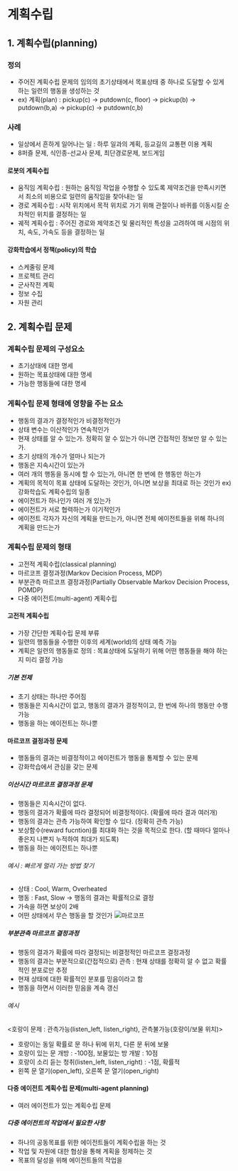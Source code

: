 # 계획수립

## 1. 계획수립(planning)

### 정의
- 주어진 계획수립 문제의 임의의 초기상태에서 목표상태 중 하나로 도달할 수 있게 하는 일련의 행동을 생성하는 것
- ex) 계획(plan) : pickup(c) -> putdown(c, floor) -> pickup(b) -> putdown(b,a) -> pickup(c) -> putdown(c,b)

### 사례
- 일상에서 흔하게 일어나는 일 : 하루 일과의 계획, 등교길의 교통편 이용 계획
- 8퍼즐 문제, 식인종-선교사 문제, 최단경로문제, 보드게임

#### 로봇의 계획수립
- 움직임 계획수립 : 원하는 움직임 작업을 수행할 수 있도록 제약조건을 만족시키면서 최소의 비용으로 일련의 움직임을 찾아내는 일
- 경로 계획수립 : 시작 위치에서 목적 위치로 가기 위해 관절이나 바퀴를 이동시킬 순차적인 위치를 결정하는 일
- 궤적 계획수립 : 주어진 경로와 제약조건 및 물리적인 특성을 고려하여 매 시점의 위치, 속도, 가속도 등을 결정하는 일

#### 강화학습에서 정책(policy)의 학습
- 스케줄링 문제
- 프로젝트 관리
- 군사작전 계획
- 정보 수집
- 자원 관리

## 2. 계획수립 문제

### 계획수립 문제의 구성요소
- 초기상태에 대한 명세
- 원하는 목표상태에 대한 명세
- 가능한 행동들에 대한 명세

### 게획수립 문제 형태에 영향을 주는 요소
- 행동의 결과가 결정적인가 비결정적인가
- 상태 변수는 이산적인가 연속적인가
- 현재 상태를 알 수 있는가. 정확히 알 수 있는가 아니면 간접적인 정보만 알 수 있는가.
- 초기 상태의 개수가 얼마나 되는가
- 행동은 지속시간이 있는가
- 여러 개의 행동을 동시에 할 수 있는가, 아니면 한 번에 한 행동만 하는가
- 계획의 목적이 목표 상태에 도달하는 것인가, 아니면 보상을 최대로 하는 것인가 ex) 강화학습도 계획수립의 일종
- 에이전트가 하나인가 여러 개 있는가
- 에이전트가 서로 협력하는가 이기적인가
- 에이전트 각자가 자신의 계획을 만드는가, 아니면 전체 에이전트들을 위해 하나의 계획을 만드는가

### 계획수립 문제의 형태
- 고전적 계획수립(classical planning)
- 마르코프 결정과정(Markov Decision Process, MDP)
- 부분관측 마르코프 결정과정(Partially Observable Markov Decision Process, POMDP)
- 다중 에이전트(multi-agent) 계획수립

#### 고전적 계획수립
- 가장 간단한 계획수립 문제 부류
- 일련의 행동들을 수행한 이후의 세계(world)의 상태 예측 가능
- 계획은 일련의 행동들로 정의 : 목표상태에 도달하기 위해 어떤 행동들을 해야 하는지 미리 결정 가능

##### 기본 전제
- 초기 상태는 하나만 주어짐
- 행동들은 지속시간이 없고, 행동의 결과가 결정적이고, 한 번에 하나의 행동만 수행 가능
- 행동을 하는 에이전트는 하나뿐

#### 마르코프 결정과정 문제
- 행동들의 결과는 비결정적이고 에이전트가 행동을 통제할 수 있는 문제
- 강화학습에서 관심을 갖는 문제

##### 이산시간 마르코프 결정과정 문제
- 행동들은 지속시간이 없다.
- 행동의 결과가 확률에 따라 결정되어 비결정적이다. (확률에 따라 결과 여러개)
- 행동의 결과는 관측 가능하여 확인할 수 있다. (정확히 관측 가능)
- 보상함수(reward fucntion)를 최대화 하는 것을 목적으로 한다. (할 때마다 얼마나 좋은지 나쁜지 누적하여 최대가 되도록)
- 행동을 하는 에이전트는 하나뿐

###### 예시 : 빠르게 멀리 가는 방법 찾기
- 상태 : Cool, Warm, Overheated
- 행동 : Fast, Slow -> 행동의 결과는 확률적으로 결정
- 가속을 하면 보상이 2배
- 어떤 상태에서 무슨 행동을 할 것인가
![마르코프](https://miro.medium.com/max/875/1*Uh11rrUKKsHLLRmmv0ss2w.jpeg)

##### 부분관측 마르코프 결정과정
- 행동의 결과가 확률에 따라 결정되는 비결정적인 마르코프 결정과정
- 행동의 결과는 부분적으로(간접적으로) 관측 : 현재 상태를 정확히 알 수 없고 확률적인 분포로만 추정
- 현재 상태에 대한 확률적인 분포를 믿음이라고 함
- 행동을 하면서 이러한 믿음을 계속 갱신

###### 예시
<호랑이 문제 : 관측가능(listen_left, listen_right), 관측불가능(호랑이/보물 위치)>
- 호랑이는 동일 확률로 문 하나 뒤에 위치, 다른 문 뒤에 보물
- 호랑이 있는 문 개방 : -100점, 보물있는 방 개발 : 10점
- 호랑이 소리 듣는 청취(listen_left, listen_right) : -1점, 확률적
- 왼쪽 문 열기(open_left), 오른쪽 문 열기(open_right)

#### 다중 에이전트 계획수립 문제(multi-agent planning)
- 여러 에이전트가 있는 계획수립 문제

##### 다중 에이전트의 작업에서 필요한 사항
- 하나의 공동목표를 위한 에이전트들이 계획수립을 하는 것
- 작업 및 자원에 대한 협상을 통해 계획을 정제하는 것
- 목표의 달성을 위해 에이전트들의 작업을 
